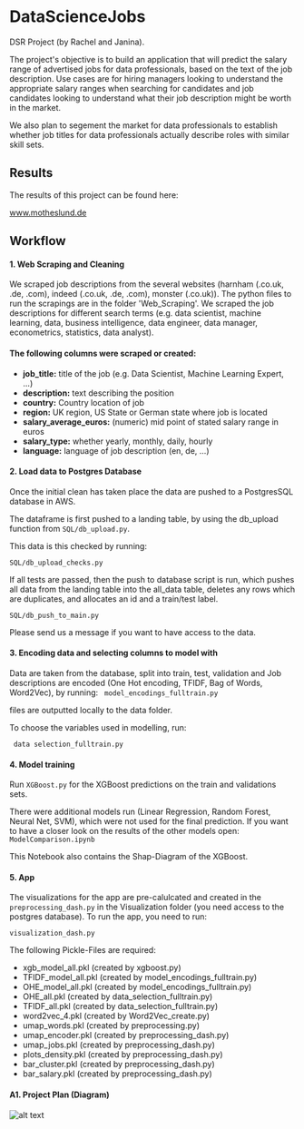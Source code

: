 # DataScienceJobs
DSR Project (by Rachel and Janina).

The project's objective is to build an application that will predict the salary range of advertised jobs for data professionals, based on the text of the job description. Use cases are for hiring managers looking to understand the appropriate salary ranges when searching for candidates and job candidates looking to understand what their job description might be worth in the market.

We also plan to segement the market for data professionals to establish whether job titles for data professionals actually describe roles with similar skill sets.

## Results

The results of this project can be found here:

www.motheslund.de

## Workflow

#### 1. Web Scraping and Cleaning
We scraped job descriptions from the several websites (harnham (.co.uk, .de, .com), indeed (.co.uk, .de, .com), monster 
(.co.uk)). The python files to run the scrapings are in the folder 'Web_Scraping'. We scraped the job descriptions for 
different search terms (e.g. data scientist, machine learning, data, business intelligence, data engineer, data manager,
econometrics, statistics, data analyst).

#### The following columns were scraped or created:
* __job_title:__ title of the job (e.g. Data Scientist, Machine Learning Expert, ...)
* __description:__ text describing the position
* __country:__ Country location of job 
* __region:__ UK region, US State or German state where job is located
* __salary_average_euros:__ (numeric) mid point of stated salary range in euros
* __salary_type:__ whether yearly, monthly, daily, hourly
* __language:__ language of job description (en, de, ...)

#### 2. Load data to Postgres Database

Once the initial clean has taken place the data are pushed to a PostgresSQL database in AWS.

The dataframe is first pushed to a landing table, by using the db_upload function from ```SQL/db_upload.py```.

This data is this checked by running:

```SQL/db_upload_checks.py```

If all tests are passed, then the push to database script is run, which pushes all data from the landing table into the all_data table, deletes any rows which are duplicates, and allocates an id and a train/test label.

```SQL/db_push_to_main.py ```

Please send us a message if you want to have access to the data.

#### 3. Encoding data and selecting columns to model with

Data are taken from the database, split into train, test, validation and Job descriptions are encoded (One Hot encoding, TFIDF, Bag of Words, Word2Vec), by running:
``` model_encodings_fulltrain.py```

files are outputted locally to the data folder.

To choose the variables used in modelling, run:

``` data selection_fulltrain.py```

#### 4. Model training

Run ```XGBoost.py``` for the XGBoost predictions on the train and validations sets.

There were additional models run (Linear Regression, Random Forest, Neural Net, SVM), which were not used for the final prediction. If you want to have a closer look on the results of the other models open:
```ModelComparison.ipynb```

This Notebook also contains the Shap-Diagram of the XGBoost.


#### 5. App

The visualizations for the app are pre-calulcated and created in the ````preprocessing_dash.py```` in the Visualization folder (you need access to the postgres database).
To run the app, you need to run:

````visualization_dash.py````

The following Pickle-Files are required: 

* xgb_model_all.pkl (created by xgboost.py)
* TFIDF_model_all.pkl (created by model_encodings_fulltrain.py)
* OHE_model_all.pkl (created by model_encodings_fulltrain.py)
* OHE_all.pkl (created by data_selection_fulltrain.py)
* TFIDF_all.pkl (created by data_selection_fulltrain.py)
* word2vec_4.pkl (created by Word2Vec_create.py)
* umap_words.pkl (created by preprocessing.py)
* umap_encoder.pkl (created by preprocessing_dash.py)
* umap_jobs.pkl (created by preprocessing_dash.py)
* plots_density.pkl (created by preprocessing_dash.py)
* bar_cluster.pkl (created by preprocessing_dash.py)
* bar_salary.pkl (created by preprocessing_dash.py)



#### A1. Project Plan (Diagram)



![alt text](Assets/ProjectDiagram2.png "Project Plan Diagram")